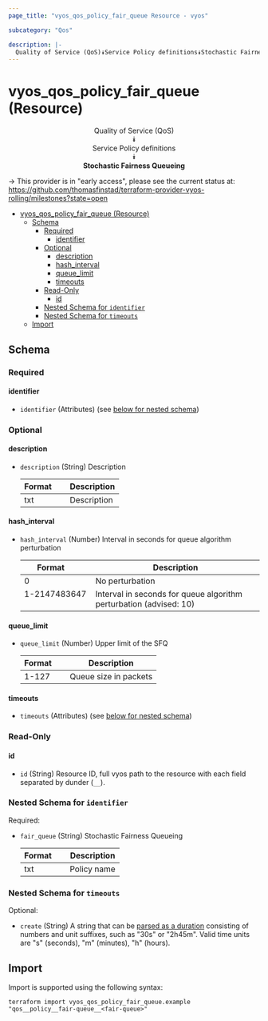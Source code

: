 ```yaml
---
page_title: "vyos_qos_policy_fair_queue Resource - vyos"

subcategory: "Qos"

description: |-
  Quality of Service (QoS)⯯Service Policy definitions⯯Stochastic Fairness Queueing
---
```


# vyos_qos_policy_fair_queue (Resource)
<center>


Quality of Service (QoS)  
⯯  
Service Policy definitions  
⯯  
**Stochastic Fairness Queueing**


</center>

-> This provider is in "early access", please see the current status at: https://github.com/thomasfinstad/terraform-provider-vyos-rolling/milestones?state=open

<!--TOC-->

- [vyos_qos_policy_fair_queue (Resource)](#vyos_qos_policy_fair_queue-resource)
  - [Schema](#schema)
    - [Required](#required)
      - [identifier](#identifier)
    - [Optional](#optional)
      - [description](#description)
      - [hash_interval](#hash_interval)
      - [queue_limit](#queue_limit)
      - [timeouts](#timeouts)
    - [Read-Only](#read-only)
      - [id](#id)
    - [Nested Schema for `identifier`](#nested-schema-for-identifier)
    - [Nested Schema for `timeouts`](#nested-schema-for-timeouts)
  - [Import](#import)

<!--TOC-->

<!-- schema generated by tfplugindocs -->
## Schema

### Required

#### identifier
- `identifier` (Attributes) (see [below for nested schema](#nestedatt--identifier))

### Optional

#### description
- `description` (String) Description

    |  Format  &emsp;|  Description  |
    |----------|---------------|
    |  txt     &emsp;|  Description  |
#### hash_interval
- `hash_interval` (Number) Interval in seconds for queue algorithm perturbation

    |  Format        &emsp;|  Description                                                         |
    |----------------|----------------------------------------------------------------------|
    |  0             &emsp;|  No perturbation                                                     |
    |  1-2147483647  &emsp;|  Interval in seconds for queue algorithm perturbation (advised: 10)  |
#### queue_limit
- `queue_limit` (Number) Upper limit of the SFQ

    |  Format  &emsp;|  Description            |
    |----------|-------------------------|
    |  1-127   &emsp;|  Queue size in packets  |
#### timeouts
- `timeouts` (Attributes) (see [below for nested schema](#nestedatt--timeouts))

### Read-Only

#### id
- `id` (String) Resource ID, full vyos path to the resource with each field separated by dunder (`__`).

<a id="nestedatt--identifier"></a>
### Nested Schema for `identifier`

Required:

- `fair_queue` (String) Stochastic Fairness Queueing

    |  Format  &emsp;|  Description  |
    |----------|---------------|
    |  txt     &emsp;|  Policy name  |


<a id="nestedatt--timeouts"></a>
### Nested Schema for `timeouts`

Optional:

- `create` (String) A string that can be [parsed as a duration](https://pkg.go.dev/time#ParseDuration) consisting of numbers and unit suffixes, such as &#34;30s&#34; or &#34;2h45m&#34;. Valid time units are &#34;s&#34; (seconds), &#34;m&#34; (minutes), &#34;h&#34; (hours).

## Import

Import is supported using the following syntax:

```shell
terraform import vyos_qos_policy_fair_queue.example "qos__policy__fair-queue__<fair-queue>"
```
